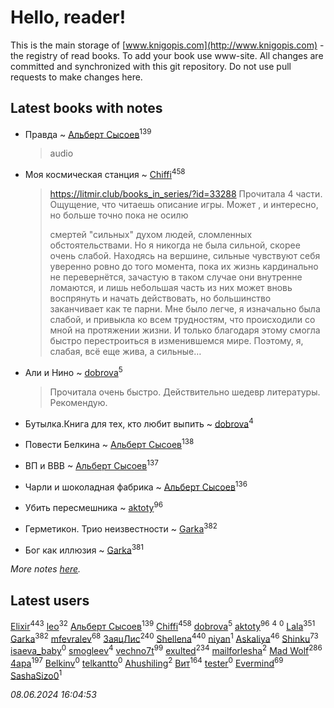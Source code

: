 # Hello, reader!
This is the main storage of [www.knigopis.com](http://www.knigopis.com) - the registry of read books.
To add your book use www-site. All changes are committed and synchronized with this git repository.
Do not use pull requests to make changes here.


## Latest books with notes
* Правда ~ [Альберт Сысоев](users/474/47446642-vkontakte)<sup>139</sup>
    > audio

* Моя космическая станция ~ [Chiffi](users/105/105831994080785626680-google)<sup>458</sup>
    > https://litmir.club/books_in_series/?id=33288
    > Прочитала 4 части. Ощущение, что читаешь описание игры. Может , и интересно, но больше точно пока не осилю
    > 
    > смертей "сильных" духом людей, сломленных обстоятельствами. Но я никогда не была сильной, скорее очень слабой. Находясь на вершине, сильные чувствуют себя уверенно ровно до того момента, пока их жизнь кардинально не перевернётся, зачастую в таком случае они внутренне ломаются, и лишь небольшая часть из них может вновь воспрянуть и начать действовать, но большинство заканчивает как те парни. Мне было легче, я изначально была слабой, и привыкла ко всем трудностям, что происходили со мной на протяжении жизни. И только благодаря этому смогла быстро перестроиться в изменившемся мире. Поэтому, я, слабая, всё еще жива, а сильные…

* Али и Нино ~ [dobrova](users/606/6069210-vkontakte)<sup>5</sup>
    > Прочитала очень быстро. Действительно шедевр литературы. Рекомендую.

* Бутылка.Книга для тех, кто любит выпить ~ [dobrova](users/606/6069210-vkontakte)<sup>4</sup>

* Повести Белкина ~ [Альберт Сысоев](users/474/47446642-vkontakte)<sup>138</sup>

* ВП и ВВВ ~ [Альберт Сысоев](users/474/47446642-vkontakte)<sup>137</sup>

* Чарли и шоколадная фабрика ~ [Альберт Сысоев](users/474/47446642-vkontakte)<sup>136</sup>

* Убить пересмешника ~ [aktoty](users/275/275766107-vkontakte)<sup>96</sup>

* Герметикон. Трио неизвестности ~ [Garka](users/115/115753719718250012620-google)<sup>382</sup>

* Бог как иллюзия ~ [Garka](users/115/115753719718250012620-google)<sup>381</sup>


_More notes [here](latest_books_with_notes.md)._


## Latest users
[Elixir](users/115/115826717712507836033-google)<sup>443</sup> 
[leo](users/106/106915386474260202605-google)<sup>32</sup> 
[Альберт Сысоев](users/474/47446642-vkontakte)<sup>139</sup> 
[Chiffi](users/105/105831994080785626680-google)<sup>458</sup> 
[dobrova](users/606/6069210-vkontakte)<sup>5</sup> 
[aktoty](users/275/275766107-vkontakte)<sup>96</sup> 
[](users/115/115095777313809768381-google)<sup>4</sup> 
[](users/358/358594589-vkontakte)<sup>0</sup> 
[Lala](users/761/76187635-vkontakte)<sup>351</sup> 
[Garka](users/115/115753719718250012620-google)<sup>382</sup> 
[mfevralev](users/140/140966150-vkontakte)<sup>68</sup> 
[ЗаяцЛис](users/112/112388384595246311466-google)<sup>240</sup> 
[Shellena](users/134/13413591548892934957-mailru)<sup>440</sup> 
[niyan](users/110/110517883439678622021-google)<sup>1</sup> 
[Askaliya](users/326/326783541-vkontakte)<sup>46</sup> 
[Shinku](users/109/109176126475581739292-google)<sup>73</sup> 
[isaeva_baby](users/109/109089966297718972425-google)<sup>0</sup> 
[smogleev](users/267/267805152-yandex)<sup>4</sup> 
[vechno7t](users/102/102483077884312127500-google)<sup>99</sup> 
[exulted](users/100/100599204551896265722-google)<sup>234</sup> 
[mailforlesha](users/836/836484549-yandex)<sup>2</sup> 
[Mad Wolf](users/947/94738840-vkontakte)<sup>286</sup> 
[4apa](users/117/117392596378069249667-google)<sup>197</sup> 
[Belkinv](users/117/117655821011958723100-google)<sup>0</sup> 
[telkantto](users/105/105132765868492364316-google)<sup>0</sup> 
[Ahushiling](users/116/116407812532669338806-google)<sup>2</sup> 
[Вит](users/300/300273923-vkontakte)<sup>164</sup> 
[tester](users/116/116424012935321035501-google)<sup>0</sup> 
[Evermind](users/302/302928912-vkontakte)<sup>69</sup> 
[SashaSizo0](users/117/117932212421048968285-google)<sup>1</sup> 


_08.06.2024 16:04:53_
